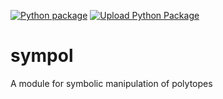 [![Python package](https://github.com/gabrieleballetti/sympol/actions/workflows/python-package.yml/badge.svg)](https://github.com/gabrieleballetti/sympol/actions/workflows/python-package.yml)
[![Upload Python Package](https://github.com/gabrieleballetti/sympol/actions/workflows/python-publish.yml/badge.svg)](https://github.com/gabrieleballetti/sympol/actions/workflows/python-publish.yml)

# sympol
A module for symbolic manipulation of polytopes
